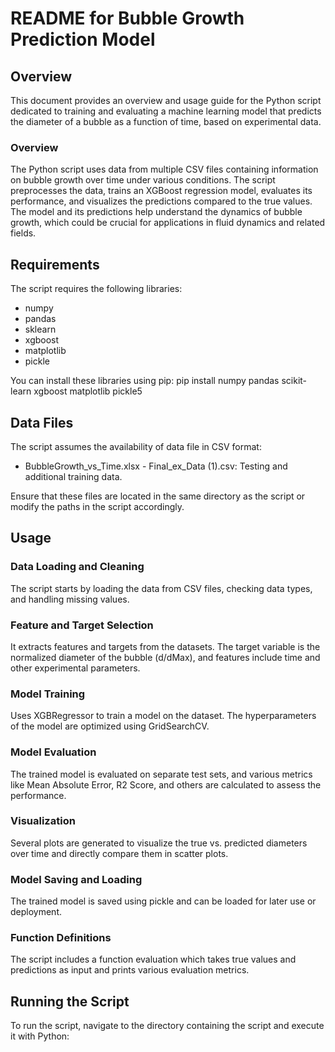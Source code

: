 # README for Bubble Growth Prediction Model

## Overview
This document provides an overview and usage guide for the Python script dedicated to training and evaluating a machine learning model that predicts the diameter of a bubble as a function of time, based on experimental data.

### Overview
The Python script uses data from multiple CSV files containing information on bubble growth over time under various conditions. The script preprocesses the data, trains an XGBoost regression model, evaluates its performance, and visualizes the predictions compared to the true values. The model and its predictions help understand the dynamics of bubble growth, which could be crucial for applications in fluid dynamics and related fields.

## Requirements
The script requires the following libraries:
- numpy
- pandas
- sklearn
- xgboost
- matplotlib
- pickle

You can install these libraries using pip:
pip install numpy pandas scikit-learn xgboost matplotlib pickle5


## Data Files
The script assumes the availability of  data file in CSV format:
- BubbleGrowth_vs_Time.xlsx - Final_ex_Data (1).csv: Testing and additional training data.


Ensure that these files are located in the same directory as the script or modify the paths in the script accordingly.

## Usage
### Data Loading and Cleaning
The script starts by loading the data from CSV files, checking data types, and handling missing values.
### Feature and Target Selection
It extracts features and targets from the datasets. The target variable is the normalized diameter of the bubble (d/dMax), and features include time and other experimental parameters.
### Model Training
Uses XGBRegressor to train a model on the dataset. The hyperparameters of the model are optimized using GridSearchCV.
### Model Evaluation
The trained model is evaluated on separate test sets, and various metrics like Mean Absolute Error, R2 Score, and others are calculated to assess the performance.
### Visualization
Several plots are generated to visualize the true vs. predicted diameters over time and directly compare them in scatter plots.
### Model Saving and Loading
The trained model is saved using pickle and can be loaded for later use or deployment.
### Function Definitions
The script includes a function evaluation which takes true values and predictions as input and prints various evaluation metrics.

## Running the Script
To run the script, navigate to the directory containing the script and execute it with Python:

